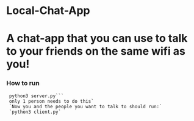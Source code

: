 # Local-Chat-App
# A chat-app that you can use to talk to your friends on the same wifi as you!
### How to run
```First, run the server with
 python3 server.py```
 only 1 person needs to do this`
 `Now you and the people you want to talk to should run:`
 `python3 client.py`
